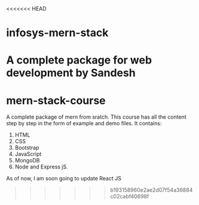 <<<<<<< HEAD
# infosys-mern-stack 
A complete package for web development
by Sandesh
=======
# mern-stack-course
A complete package of mern from sratch.
This course has all the content step by step in the form of example and demo files.
It contains:
1. HTML
2. CSS
3. Bootstrap
4. JavaScript
5. MongoDB
6. Node and Express jS.

As of now, I am soon going to update React JS
>>>>>>> b193158960e2ae2d07f54a36884c02cabf40698f
